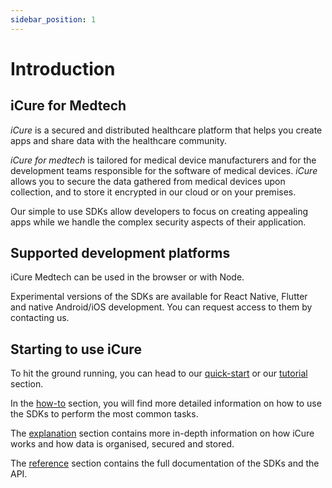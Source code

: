 ```yaml
---
sidebar_position: 1
---
```


# Introduction

## iCure for Medtech

*iCure* is a secured and distributed healthcare platform that helps you create apps and share data with the healthcare community.

*iCure for medtech* is tailored for medical device manufacturers and for the development teams responsible for the software of medical devices.
*iCure* allows you to secure the data gathered from medical devices upon collection, and to store it encrypted in our cloud or on your premises.

Our simple to use SDKs allow developers to focus on creating appealing apps while we handle the complex security aspects of their application.  

## Supported development platforms

iCure Medtech can be used in the browser or with Node.

Experimental versions of the SDKs are available for React Native, Flutter and native Android/iOS development.  You can request access to them by contacting us.

## Starting to use iCure

To hit the ground running, you can head to our [quick-start](./quick-start.md) or our [tutorial](./tutorial/index.md) section.

In the [how-to](/sdks/how-to/index) section, you will find more detailed information on how to use the SDKs to perform the most common tasks.

The [explanation](/sdks/explanations) section contains more in-depth information on how iCure works and how data is organised, secured and stored.

The [reference](/sdks/references/modules) section contains the full documentation of the SDKs and the API.